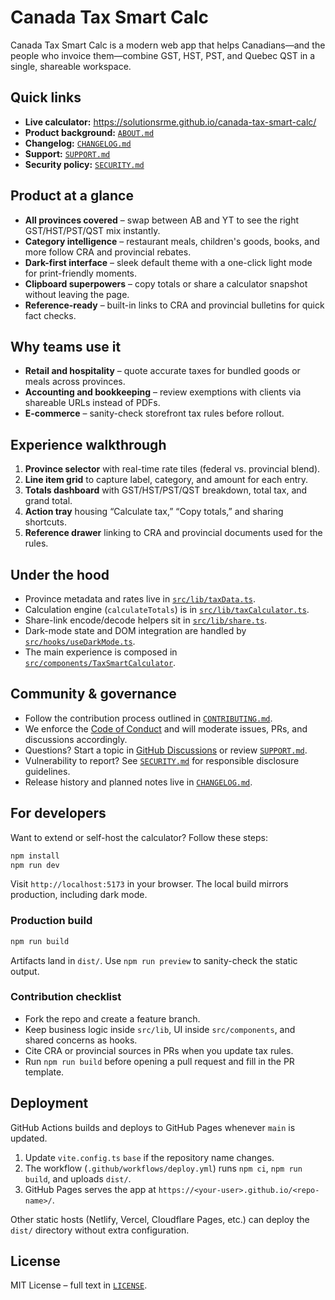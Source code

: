 # Canada Tax Smart Calc

Canada Tax Smart Calc is a modern web app that helps Canadians—and the people who invoice them—combine GST, HST, PST, and Quebec QST in a single, shareable workspace.

## Quick links
- **Live calculator:** https://solutionsrme.github.io/canada-tax-smart-calc/
- **Product background:** [`ABOUT.md`](ABOUT.md)
- **Changelog:** [`CHANGELOG.md`](CHANGELOG.md)
- **Support:** [`SUPPORT.md`](SUPPORT.md)
- **Security policy:** [`SECURITY.md`](SECURITY.md)

## Product at a glance
- **All provinces covered** – swap between AB and YT to see the right GST/HST/PST/QST mix instantly.
- **Category intelligence** – restaurant meals, children's goods, books, and more follow CRA and provincial rebates.
- **Dark-first interface** – sleek default theme with a one-click light mode for print-friendly moments.
- **Clipboard superpowers** – copy totals or share a calculator snapshot without leaving the page.
- **Reference-ready** – built-in links to CRA and provincial bulletins for quick fact checks.

## Why teams use it
- **Retail and hospitality** – quote accurate taxes for bundled goods or meals across provinces.
- **Accounting and bookkeeping** – review exemptions with clients via shareable URLs instead of PDFs.
- **E-commerce** – sanity-check storefront tax rules before rollout.

## Experience walkthrough
1. **Province selector** with real-time rate tiles (federal vs. provincial blend).
2. **Line item grid** to capture label, category, and amount for each entry.
3. **Totals dashboard** with GST/HST/PST/QST breakdown, total tax, and grand total.
4. **Action tray** housing “Calculate tax,” “Copy totals,” and sharing shortcuts.
5. **Reference drawer** linking to CRA and provincial documents used for the rules.

## Under the hood
- Province metadata and rates live in [`src/lib/taxData.ts`](src/lib/taxData.ts).
- Calculation engine (`calculateTotals`) is in [`src/lib/taxCalculator.ts`](src/lib/taxCalculator.ts).
- Share-link encode/decode helpers sit in [`src/lib/share.ts`](src/lib/share.ts).
- Dark-mode state and DOM integration are handled by [`src/hooks/useDarkMode.ts`](src/hooks/useDarkMode.ts).
- The main experience is composed in [`src/components/TaxSmartCalculator`](src/components/TaxSmartCalculator).

## Community & governance
- Follow the contribution process outlined in [`CONTRIBUTING.md`](CONTRIBUTING.md).
- We enforce the [Code of Conduct](CODE_OF_CONDUCT.md) and will moderate issues, PRs, and discussions accordingly.
- Questions? Start a topic in [GitHub Discussions](https://github.com/solutionsrme/canada-tax-smart-calc/discussions) or review [`SUPPORT.md`](SUPPORT.md).
- Vulnerability to report? See [`SECURITY.md`](SECURITY.md) for responsible disclosure guidelines.
- Release history and planned notes live in [`CHANGELOG.md`](CHANGELOG.md).

## For developers
Want to extend or self-host the calculator? Follow these steps:

```bash
npm install
npm run dev
```
Visit `http://localhost:5173` in your browser. The local build mirrors production, including dark mode.

### Production build
```bash
npm run build
```
Artifacts land in `dist/`. Use `npm run preview` to sanity-check the static output.

### Contribution checklist
- Fork the repo and create a feature branch.
- Keep business logic inside `src/lib`, UI inside `src/components`, and shared concerns as hooks.
- Cite CRA or provincial sources in PRs when you update tax rules.
- Run `npm run build` before opening a pull request and fill in the PR template.

## Deployment
GitHub Actions builds and deploys to GitHub Pages whenever `main` is updated.

1. Update `vite.config.ts` `base` if the repository name changes.
2. The workflow (`.github/workflows/deploy.yml`) runs `npm ci`, `npm run build`, and uploads `dist/`.
3. GitHub Pages serves the app at `https://<your-user>.github.io/<repo-name>/`.

Other static hosts (Netlify, Vercel, Cloudflare Pages, etc.) can deploy the `dist/` directory without extra configuration.

## License
MIT License – full text in [`LICENSE`](LICENSE).

